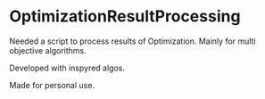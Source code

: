 # OptimizationResultProcessing

Needed a script to process results of Optimization. Mainly for multi objective algorithms.

Developed with inspyred algos.

Made for personal use.
